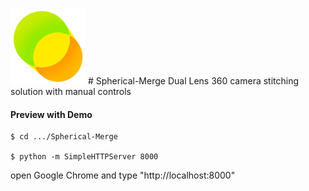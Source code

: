<img src="https://github.com/Rubinhuang9239/Spherical-Merge/blob/master/icon.png" width="120"/>
# Spherical-Merge
Dual Lens 360 camera stitching solution with manual controls

<h4>Preview with Demo</h4>

```
$ cd .../Spherical-Merge

$ python -m SimpleHTTPServer 8000
```
open Google Chrome and type "http://localhost:8000"



